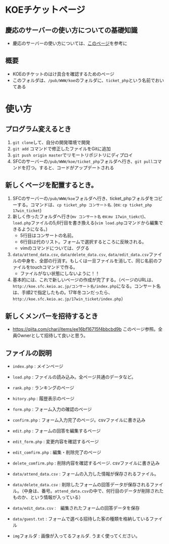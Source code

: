 # KOEチケットページ

## 慶応のサーバーの使い方についての基礎知識

* 慶応のサーバーの使い方については、[このページ](http://koe.sfc.keio.ac.jp/joho.pdf)を参考に

## 概要

* KOEのチケットのはけ具合を確認するためのページ
* このフォルダは、`/pub/WWW/koe`のフォルダに、`ticket_php`という名前でおいてある

# 使い方

## プログラム変えるとき
1. `git clone`して、自分の開発環境で開発
2. `git add` コマンドで修正したファイルをGitに追加
3. `git push origin master`でリモートリポジトリにディプロイ
4. SFCのサーバーの`/pub/WWW/koe/ticket_php`フォルダへ行き、`git pull`コマンドを打つ。すると、コードがアップデートされる

## 新しくページを配置するとき。
1. SFCのサーバーの`/pub/WWW/koe`フォルダへ行き、ticket_phpフォルダをコピーする。コマンドは、`cp ticket_php コンサート名`. (ex: `cp ticket_php 17win_ticket`)
2. 新しく作ったフォルダへ行き(`mv コンサート名` ex:`mv 17win_tiekct`)、`load.php`ファイルの5,6行目を書き換える(`vim load.php`コマンドから編集できるようになる。)
    - 5行目はコンサートの名前。
    - 6行目は代のリスト。フォームで選択するところに反映される。
    - vimのコマンドについては、ググる
3. `data/attend_data.csv`, `data/delete_data.csv`, `data/edit_data.csv`ファイルの中身を、全部の行消す。もしくは一旦ファイルを消して、同じ名前のファイルをtouchコマンドで作る。
    - ファイルがない状態にしないように！！
4. 基本的には、これで新しいページの作成が完了する。（ページのURLは、`http://koe.sfc.keio.ac.jp/コンサート名/index.php`になる。コンサート名は、手順2で指定したもの。17年冬コンだったら、`http://koe.sfc.keio.ac.jp/17win_ticket/index.php`）

## 新しくメンバーを招待するとき
- https://qiita.com/chari/items/ee16bf16715f4bbcbd9b このページ参照。全員Ownerとして招待して良いと思う。

## ファイルの説明

* `index.php` : メインページ
* `load.php` : ファイルの読み込み。全ページ共通のデータなど。
* `rank.php` : ランキングのページ
* `hitory.php` : 履歴表示のページ
* `form.php` : フォーム入力の確認のページ
* `confirm.php` : フォーム入力完了のページ。csvファイルに書き込み
* `edit.php` : フォームの回答を編集するページ
* `edit_form.php` : 変更内容を確認するページ
* `edit_comfirm.php` : 編集・削除完了のページ
* `delete_comfirm.php` : 削除内容を確認するページ. csvファイルに書き込み

* `data/attend_data.csv` : フォームの入力した情報が保存されるファイル。
* `data/delete_data.csv` : 削除したフォームの回答データが保存されるファイル。（中身は、番号。`attend_data.csv`の中で、何行目のデータが削除されたものか、という情報が入っている）
* `data/edit_data.csv` :　編集されたフォームの回答データを保存
* `data/guest.txt` : フォームで選べる招待した客の種類を格納しているファイル

* `img`フォルダ : 画像が入ってるフォルダ. うまく使ってください。
